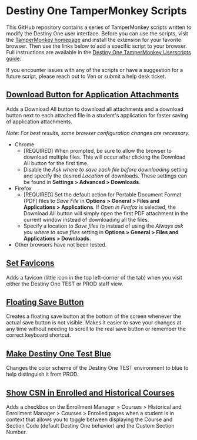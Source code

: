 # Destiny One TamperMonkey Scripts
This GitHub repository contains a series of TamperMonkey scripts written to modify the Destiny One user interface. Before you can use the scripts, visit the [TamperMonkey homepage](https://www.tampermonkey.net/) and install the extension for your favorite browser. Then use the links below to add a specific script to your browser. Full instructions are available in the [Destiny One TamperMonkey Userscripts guide](https://ucdavis.app.box.com/file/745737709189).

If you encounter issues with any of the scripts or have a suggestion for a future script, please reach out to Ven or submit a help desk ticket.

## [Download Button for Application Attachments](https://github.com/venmey/Destiny-One-TamperMonkey-Scripts/raw/main/downloadButtonForApplicationAttachments.user.js)
Adds a Download All button to download all attachments and a download button next to each attached file in a student's application for faster saving of application attachments.

*Note: For best results, some browser configuration changes are necessary.*
* Chrome
  * [REQUIRED] When prompted, be sure to allow the browser to download multiple files. This will occur after clicking the Download All button for the first time.
  * Disable the *Ask where to save each file before downloading* setting and specify the desired *Location* of downloads. These settings can be found in **Settings > Advanced > Downloads**.
* Firefox
  * [REQUIRED] Set the default action for Portable Document Format (PDF) files to *Save File* in **Options > General > Files and Applications > Applications**. If *Open in Firefox* is selected, the Download All button will simply open the first PDF attachment in the current window instead of downloading all the files.
  * Specify a location to *Save files to* instead of using the *Always ask you where to save files* setting in **Options > General > Files and Applications > Downloads**.
* Other browsers have not been tested.

## [Set Favicons](https://github.com/venmey/Destiny-One-TamperMonkey-Scripts/raw/main/favIcons.user.js)
Adds a favicon (little icon in the top left-corner of the tab) when you visit either the Destiny One TEST or PROD staff view.

## [Floating Save Button](https://github.com/venmey/Destiny-One-TamperMonkey-Scripts/raw/main/floatingButtons.user.js)
Creates a floating save button at the bottom of the screen whenever the actual save button is not visible. Makes it easier to save your changes at any time without needing to scroll to the real save button or remember the correct keyboard shortcut.

## [Make Destiny One Test Blue](https://github.com/venmey/Destiny-One-TamperMonkey-Scripts/raw/main/makeDestinyTestBlue.user.js)
Changes the color scheme of the Destiny One TEST environment to blue to help distinguish it from PROD.

## [Show CSN in Enrolled and Historical Courses](https://github.com/venmey/Destiny-One-TamperMonkey-Scripts/raw/main/showCsn.user.js)
Adds a checkbox on the Enrollment Manager > Courses > Historical and Enrollment Manager > Courses > Enrolled pages when a student is in context that allows you to toggle between displaying the Course and Section Code (default Destiny One behavior) and the Custom Section Number.
